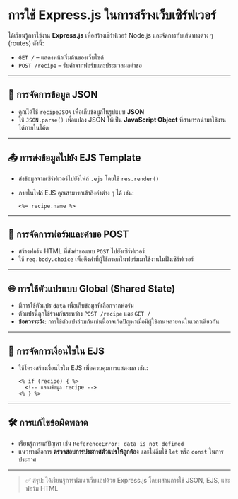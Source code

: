 # การใช้ Express.js ในการสร้างเว็บเซิร์ฟเวอร์

ได้เรียนรู้การใช้งาน **Express.js** เพื่อสร้างเซิร์ฟเวอร์ Node.js และจัดการกับเส้นทางต่าง ๆ (routes) ดังนี้:

- `GET /` – แสดงหน้าเริ่มต้นของเว็บไซต์
- `POST /recipe` – รับค่าจากฟอร์มและประมวลผลคำขอ

---

## 🧾 การจัดการข้อมูล JSON

- คุณได้ใช้ `recipeJSON` เพื่อเก็บข้อมูลในรูปแบบ **JSON**
- ใช้ `JSON.parse()` เพื่อแปลง JSON ให้เป็น **JavaScript Object** ที่สามารถนำมาใช้งานได้ภายในโค้ด

---

## 📤 การส่งข้อมูลไปยัง EJS Template

- ส่งข้อมูลจากเซิร์ฟเวอร์ไปยังไฟล์ `.ejs` โดยใช้ `res.render()`
- ภายในไฟล์ EJS คุณสามารถเข้าถึงค่าต่าง ๆ ได้ เช่น:

  ```ejs
  <%= recipe.name %>
  ```

---

## 🧾 การจัดการฟอร์มและคำขอ POST

- สร้างฟอร์ม HTML ที่ส่งคำขอแบบ `POST` ไปยังเซิร์ฟเวอร์
- ใช้ `req.body.choice` เพื่อดึงค่าที่ผู้ใช้กรอกในฟอร์มมาใช้งานในฝั่งเซิร์ฟเวอร์

---

## 🌐 การใช้ตัวแปรแบบ Global (Shared State)

- มีการใช้ตัวแปร `data` เพื่อเก็บข้อมูลที่เลือกจากฟอร์ม
- ตัวแปรนี้ถูกใช้ร่วมกันระหว่าง `POST /recipe` และ `GET /`
- **ข้อควรระวัง:** การใช้ตัวแปรร่วมกันเช่นนี้อาจเกิดปัญหาเมื่อมีผู้ใช้งานหลายคนในเวลาเดียวกัน

---

## 🔀 การจัดการเงื่อนไขใน EJS

- ใช้โครงสร้างเงื่อนไขใน EJS เพื่อควบคุมการแสดงผล เช่น:

  ```ejs
  <% if (recipe) { %>
    <!-- แสดงข้อมูล recipe -->
  <% } %>
  ```

---

## 🛠️ การแก้ไขข้อผิดพลาด

- เรียนรู้การแก้ปัญหา เช่น `ReferenceError: data is not defined`
- แนวทางคือการ **ตรวจสอบการประกาศตัวแปรให้ถูกต้อง** และไม่ลืมใช้ `let` หรือ `const` ในการประกาศ

---

> ✅ สรุป: ได้เรียนรู้การพัฒนาเว็บแอปด้วย Express.js โดยผสานการใช้ JSON, EJS, และฟอร์ม HTML
